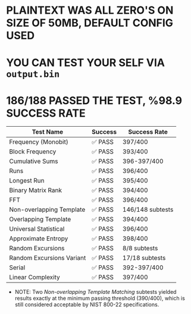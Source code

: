 # PLAINTEXT WAS ALL ZERO'S ON SIZE OF 50MB, DEFAULT CONFIG USED
# YOU CAN TEST YOUR SELF VIA `output.bin`
# 186/188 PASSED THE TEST, %98.9 SUCCESS RATE

| Test Name | Success | Success Rate |
|----------|--------|--------------|
| Frequency (Monobit) | ✅ PASS | 397/400 |
| Block Frequency | ✅ PASS | 393/400 |
| Cumulative Sums | ✅ PASS | 396-397/400 |
| Runs | ✅ PASS | 396/400 |
| Longest Run | ✅ PASS | 395/400 |
| Binary Matrix Rank | ✅ PASS | 394/400 |
| FFT | ✅ PASS | 396/400 |
| Non-overlapping Template | ✅ PASS | 146/148 subtests |
| Overlapping Template | ✅ PASS | 394/400 |
| Universal Statistical | ✅ PASS | 396/400 |
| Approximate Entropy | ✅ PASS | 398/400 |
| Random Excursions | ✅ PASS | 8/8 subtests |
| Random Excursions Variant | ✅ PASS | 17/18 subtests |
| Serial | ✅ PASS | 392-397/400 |
| Linear Complexity | ✅ PASS | 397/400 |

* NOTE:
Two *Non-overlapping Template Matching* subtests yielded results exactly at the minimum passing threshold (390/400), which is still considered acceptable by NIST 800-22 specifications.
